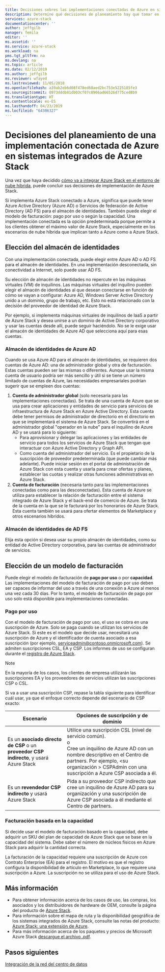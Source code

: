 ```yaml
---
title: Decisiones sobres las implementaciones conectadas de Azure en sistemas integrados de Azure Stack | Microsoft Docs
description: Determine qué decisiones de planeamiento hay que tomar en las implementaciones de Azure Stack multinodo con conexión a Azure.
services: azure-stack
documentationcenter: ''
author: jeffgilb
manager: femila
editor: ''
ms.assetid: ''
ms.service: azure-stack
ms.workload: na
pms.tgt_pltfrm: na
ms.devlang: na
ms.topic: article
ms.date: 02/12/2019
ms.author: jeffgilb
ms.reviewer: wfayed
ms.lastreviewed: 11/05/2018
ms.openlocfilehash: a39ab2eb6d08f478ed68aed2bc753e5225185fe3
ms.sourcegitcommit: 0973dddb81db03cf07c8966ad66526d775ced8b9
ms.translationtype: HT
ms.contentlocale: es-ES
ms.lasthandoff: 04/23/2019
ms.locfileid: "64306327"
---
```

# <a name="azure-connected-deployment-planning-decisions-for-azure-stack-integrated-systems"></a>Decisiones del planeamiento de una implementación conectada de Azure en sistemas integrados de Azure Stack
Una vez que haya decidido [cómo va a integrar Azure Stack en el entorno de nube híbrida](azure-stack-connection-models.md), puede concluir sus decisiones de implementación de Azure Stack.

Si implementa Azure Stack conectado a Azure, significa que puede tener Azure Active Directory (Azure AD) o Servicios de federación de Active Directory (AD FS) para el almacén de identidades. También puede elegir el modelo de facturación: pago por uso o según la capacidad. Una implementación conectada es la opción predeterminada porque permite a los clientes obtener el máximo valor de Azure Stack, especialmente en los escenarios de nube híbrida que implican tanto a Azure como a Azure Stack. 

## <a name="choose-an-identity-store"></a>Elección del almacén de identidades
Con una implementación conectada, puede elegir entre Azure AD o AD FS para el almacén de identidades. En una implementación desconectada, sin conectividad a Internet, solo puede usar AD FS.

Su elección de almacén de identidades no repercute en las máquinas virtuales (VM) de inquilinos. Las máquinas virtuales del inquilino pueden elegir el almacén de identidades al que desean conectarse en función de cómo se vayan a configurar: Azure AD, Windows Server Active Directory unido a un dominio, grupo de trabajo, etc. Esto no está relacionado con la decisión del proveedor de identidad de Azure Stack. 

Por ejemplo, si implementa máquinas virtuales de inquilinos de IaaS a partir de Azure Stack y desea unirse a un dominio de Active Directory corporativo y usar las cuentas desde allí, puede seguir haciéndolo. No se le exige usar el almacén de identidades de Azure AD que selecciona aquí para esas cuentas.

### <a name="azure-ad-identity-store"></a>Almacén de identidades de Azure AD
Cuando se usa Azure AD para el almacén de identidades, se requieren dos cuentas de Azure AD: una de administrador global y otra de facturación. Estas cuentas pueden ser las mismas o diferentes. Aunque usar la misma cuenta de usuario podría ser más sencillo y útil si se tiene un número limitado de cuentas de Azure, las necesidades empresariales podrían sugerir que se empleen dos cuentas:

1. **Cuenta de administrador global** (solo necesaria para las implementaciones conectadas). Se trata de una cuenta de Azure que se usa para crear aplicaciones y entidades de servicio para servicios de infraestructura de Azure Stack en Azure Active Directory. Esta cuenta debe tener permisos de administrador de directorio en el directorio en que se implementará el sistema de Azure Stack. Se convertirá en el administrador global "operador en la nube" para el inquilino de Azure AD y se usará para lo siguiente: 
    - Para aprovisionar y delegar las aplicaciones y las entidades de servicio para todos los servicios de Azure Stack que tengan que interactuar con Azure Active Directory y Graph API. 
    - Como cuenta del administrador del servicio. Es el propietario de la suscripción de proveedor predeterminada (que puede cambiar más adelante). Puede iniciar sesión en el portal de administración de Azure Stack con esta cuenta y usarla para crear ofertas y planes, establecer las cuotas y realizar otras funciones administrativas en Azure Stack.
2. **Cuenta de facturación** (necesaria tanto para las implementaciones conectadas como para las desconectadas). Esta cuenta de Azure se utiliza para establecer la relación de facturación entre el sistema integrado de Azure Stack y el back-end de comercio de Azure. Se trata de la cuenta en la que se le facturará por los honorarios de Azure Stack. Esta cuenta también se usará para ofertar elementos de Marketplace y otros escenarios híbridos. 

### <a name="ad-fs-identity-store"></a>Almacén de identidades de AD FS
Elija esta opción si desea usar su propio almacén de identidades, como su entidad de Active Directory corporativa, para las cuentas de administrador de servicios.  

## <a name="choose-a-billing-model"></a>Elección de un modelo de facturación
Puede elegir el modelo de facturación de **pago por uso** o por **capacidad**. Las implementaciones del modelo de facturación de pago por uso deben ser capaces de informar del uso a través de una conexión a Azure al menos una vez cada 30 días. Por lo tanto, el modelo de facturación de pago por uso solo está disponible para implementaciones conectadas.  

### <a name="pay-as-you-use"></a>Pago por uso
Con el modelo de facturación de pago por uso, el uso se cobra en una suscripción de Azure. Solo se paga cuando se utilizan los servicios de Azure Stack. Si este es el modelo que decide usar, necesitará una suscripción de Azure y el identificador de cuenta asociado a esa suscripción (por ejemplo, serviceadmin@contoso.onmicrosoft.com). Se admiten suscripciones CSL, EA y CSP. Los informes de uso se configuran durante el [registro de Azure Stack](azure-stack-registration.md).

> [!NOTE]
> En la mayoría de los casos, los clientes de empresa utilizarán las suscripciones EA y los proveedores de servicios utilizan las suscripciones CSP o CSL.

Si va a usar una suscripción CSP, repase la tabla siguiente para identificar cuál usar, ya que el enfoque correcto depende del escenario de CSP exacto:

|Escenario|Opciones de suscripción y de dominio|
|-----|-----|
|Es un **asociado directo de CSP** o un **proveedor CSP indirecto**, y usará Azure Stack|Utilice una suscripción CSL (nivel de servicio común).<br>     o<br>Cree un inquilino de Azure AD con un nombre descriptivo en el Centro de partners. Por ejemplo, &lt;su organización > CSPAdmin con una suscripción a Azure CSP asociada a él.|
|Es un **revendedor CSP indirecto** y usará Azure Stack|Pida a su proveedor CSP indirecto que cree un inquilino de Azure AD para su organización y una suscripción de Azure CSP asociada a él mediante el Centro de partners.|

### <a name="capacity-based-billing"></a>Facturación basada en la capacidad
Si decide usar el modelo de facturación basado en la capacidad, debe adquirir un SKU del plan de capacidad de Azure Stack que se base en la capacidad del sistema. Debe saber el número de núcleos físicos en Azure Stack para adquirir la cantidad correcta. 

La facturación de la capacidad requiere una suscripción de Azure con Contrato Enterprise (EA) para el registro. El motivo es que el registro configura la disponibilidad de artículo en Marketplace, lo que requiere una suscripción a Azure. La suscripción no se utiliza para el uso de Azure Stack.

## <a name="learn-more"></a>Más información
- Para obtener información acerca de los casos de uso, las compras, los asociados y los distribuidores de hardware de OEM, consulte la página del producto de [Azure Stack](https://azure.microsoft.com/overview/azure-stack/).
- Para información sobre el mapa de ruta y la disponibilidad geográfica de los sistemas integrados de Azure Stack, consulte las notas del producto: [Azure Stack: una extensión de Azure](https://azure.microsoft.com/resources/azure-stack-an-extension-of-azure/). 
- Para más información acerca de los paquetes y precios de Microsoft Azure Stack [descargue el archivo .pdf](https://azure.microsoft.com/mediahandler/files/resourcefiles/5bc3f30c-cd57-4513-989e-056325eb95e1/Azure-Stack-packaging-and-pricing-datasheet.pdf). 

## <a name="next-steps"></a>Pasos siguientes
[Integración de la red del centro de datos](azure-stack-network.md)